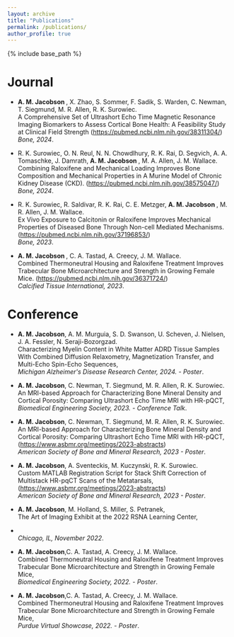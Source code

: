 ```yaml
---
layout: archive
title: "Publications"
permalink: /publications/
author_profile: true
---
```

  
{% include base_path %}


<b>Journal</b>
======

*  <b>A. M. Jacobson </b>, X. Zhao, S. Sommer, F. Sadik, S. Warden, C. Newman, T. Siegmund, M. R. Allen, R. K. Surowiec.  <br>A Comprehensive Set of
Ultrashort Echo Time Magnetic Resonance Imaging Biomarkers to Assess Cortical Bone Health: A Feasibility Study at Clinical Field Strength
(https://pubmed.ncbi.nlm.nih.gov/38311304/)<br><em> Bone, 2024</em>.

* R. K. Surowiec, O. N. Reul, N. N. Chowdlhury, R. K. Rai, D. Segvich, A. A. Tomaschke, J. Damrath, <b>A. M. Jacobson </b>, M. A. Allen, J. M. Wallace.
<br>Combining Raloxifene and Mechanical Loading Improves Bone Composition and Mechanical Properties in A Murine Model of Chronic Kidney Disease (CKD).
(https://pubmed.ncbi.nlm.nih.gov/38575047/)<br><em> Bone, 2024</em>.

* R. K. Surowiec, R. Saldivar, R. K. Rai, C. E. Metzger, <b>A. M. Jacobson </b>, M. R. Allen, J. M. Wallace. <br>Ex Vivo Exposure to Calcitonin or Raloxifene
Improves Mechanical Properties of Diseased Bone Through Non-cell Mediated Mechanisms. (https://pubmed.ncbi.nlm.nih.gov/37196853/)<br><em> Bone, 2023</em>.

* <b> A. M. Jacobson </b>, C. A. Tastad, A. Creecy, J. M. Wallace. <br>Combined Thermoneutral Housing and Raloxifene Treatment Improves Trabecular Bone
Microarchitecture and Strength in Growing Female Mice. (https://pubmed.ncbi.nlm.nih.gov/36371724/)<br><em> Calcified Tissue International, 2023</em>.


<b>Conference</b>
======
* <b>A. M. Jacobson</b>, A. M. Murguia, S. D. Swanson, U. Scheven, J. Nielsen, J. A. Fessler, N. Seraji-Bozorgzad.
<br>Characterizing Myelin Content in White Matter ADRD Tissue Samples With Combined Diffusion Relaxometry,
Magnetization Transfer, and Multi-Echo Spin-Echo Sequences,<br><em> Michigan Alzheimer's Disease Research Center, 2024. - Poster</em>.

* <b>A. M. Jacobson</b>, C. Newman, T. Siegmund, M. R. Allen, R. K. Surowiec.  <br>An MRI-based Approach for
Characterizing Bone Mineral Density and Cortical Porosity: Comparing Ultrashort Echo Time MRI
with HR-pQCT, <br><em> Biomedical Engineering Society, 2023. - Conference Talk</em>.

* <b>A. M. Jacobson</b>, C. Newman, T. Siegmund, M. R. Allen, R. K. Surowiec. <br>An MRI-based Approach for
Characterizing Bone Mineral Density and Cortical Porosity: Comparing Ultrashort Echo Time MRI with HR-pQCT,
 (https://www.asbmr.org/meetings/2023-abstracts)<br><em> American Society of Bone and Mineral Research, 2023 - Poster</em>.

* <b>A. M. Jacobson</b>, A. Sventeckis, M. Kuczynski, R. K. Surowiec. <br>Custom MATLAB Registration Script for
Stack Shift Correction of Multistack HR-pqCT Scans of the Metatarsals,
(https://www.asbmr.org/meetings/2023-abstracts)<br><em> American Society of Bone and Mineral Research, 2023 - Poster</em>.

* <b>A. M. Jacobson</b>, M. Holland, S. Miller, S. Petranek, <br>The Art of Imaging Exhibit at the 2022 RSNA Learning Center,
* <br><em>Chicago, IL, November 2022</em>.

* <b>A. M. Jacobson</b>,C. A. Tastad, A. Creecy, J. M. Wallace. <br>Combined Thermoneutral Housing and
Raloxifene Treatment Improves Trabecular Bone Microarchitecture and Strength in
Growing Female Mice,<br><em>Biomedical Engineering Society, 2022. - Poster</em>.

* <b>A. M. Jacobson</b>,C. A. Tastad, A. Creecy, J. M. Wallace. <br>Combined Thermoneutral Housing and
Raloxifene Treatment Improves Trabecular Bone Microarchitecture and Strength in
Growing Female Mice,<br><em>Purdue Virtual Showcase, 2022. - Poster</em>.



